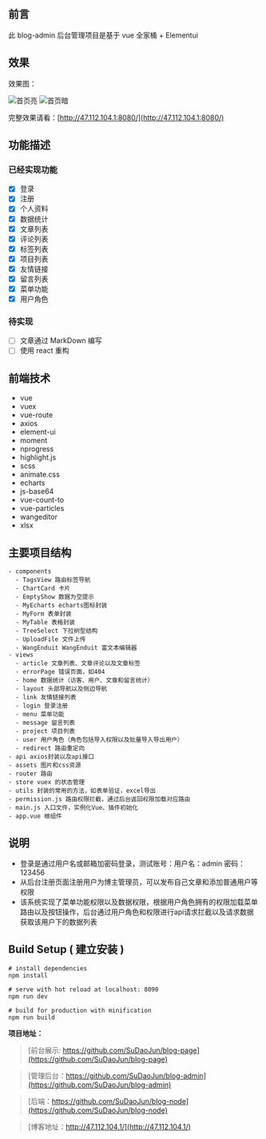 ## 前言

此 blog-admin 后台管理项目是基于 vue 全家桶 + Elementui

## 效果

效果图：

![首页亮](http://sdj_work.gitee.io/note/img/adminHome.png)
![首页暗](http://sdj_work.gitee.io/note/img/adminDark.png)


完整效果请看：[http://47.112.104.1:8080/](http://47.112.104.1:8080/)

## 功能描述

### 已经实现功能

- [x] 登录
- [x] 注册
- [x] 个人资料
- [x] 数据统计
- [x] 文章列表
- [x] 评论列表
- [x] 标签列表
- [x] 项目列表
- [x] 友情链接
- [x] 留言列表
- [x] 菜单功能
- [x] 用户角色

### 待实现

- [ ] 文章通过 MarkDown 编写
- [ ] 使用 react 重构

## 前端技术

- vue
- vuex
- vue-route
- axios
- element-ui
- moment
- nprogress
- highlight.js
- scss
- animate.css
- echarts
- js-base64
- vue-count-to
- vue-particles
- wangeditor
- xlsx

## 主要项目结构

```
- components
  - TagsView 路由标签导航
  - ChartCard 卡片
  - EmptyShow 数据为空提示
  - MyEcharts echarts图标封装
  - MyForm 表单封装
  - MyTable 表格封装
  - TreeSelect 下拉树型结构
  - UploadFile 文件上传
  - WangEnduit WangEnduit 富文本编辑器
- views
  - article 文章列表、文章评论以及文章标签
  - errorPage 错误页面，如404
  - home 数据统计（访客、用户、文章和留言统计）
  - layout 头部导航以及侧边导航
  - link 友情链接列表
  - login 登录注册
  - menu 菜单功能
  - message 留言列表
  - project 项目列表
  - user 用户角色（角色包括导入权限以及批量导入导出用户）
  - redirect 路由重定向
- api axios封装以及api接口
- assets 图片和css资源
- router 路由
- store vuex 的状态管理
- utils 封装的常用的方法，如表单验证，excel导出
- permission.js 路由权限拦截，通过后台返回权限加载对应路由
- main.js 入口文件，实例化Vue、插件初始化
- app.vue 根组件
```

## 说明

- 登录是通过用户名或邮箱加密码登录，测试账号：用户名：admin  密码：123456
- 从后台注册页面注册用户为博主管理员，可以发布自己文章和添加普通用户等权限
- 该系统实现了菜单功能权限以及数据权限，根据用户角色拥有的权限加载菜单路由以及按钮操作，后台通过用户角色和权限进行api请求拦截以及请求数据获取该用户下的数据列表


## Build Setup ( 建立安装 )

```
# install dependencies
npm install

# serve with hot reload at localhost: 8090
npm run dev

# build for production with minification
npm run build
```

**项目地址：**

> [前台展示: https://github.com/SuDaoJun/blog-page](https://github.com/SuDaoJun/blog-page)

> [管理后台：https://github.com/SuDaoJun/blog-admin](https://github.com/SuDaoJun/blog-admin)

> [后端：https://github.com/SuDaoJun/blog-node](https://github.com/SuDaoJun/blog-node)

> [博客地址：http://47.112.104.1/](http://47.112.104.1/)
